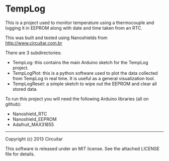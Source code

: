 TempLog
=======

This is a project used to monitor temperature using a thermocouple and logging it in EEPROM along with date and time taken from an RTC.

This was built and tested using Nanoshields from http://www.circuitar.com.br

There are 3 subdirectories:
- TempLog: this contains the main Arduino sketch for the TempLog project.
- TempLogPlot: this is a python software used to plot the data collected from TempLog in real time. It is useful as a general visualization tool.
- TempLogReset: a simple sketch to wipe out the EEPROM and clear all stored data.

To run this project you will need the following Arduino libraries (all on github):
- Nanoshield_RTC
- Nanoshield_EEPROM
- Adafruit_MAX31855

---

Copyright (c) 2013 Circuitar

This software is released under an MIT license. See the attached LICENSE file for details.
